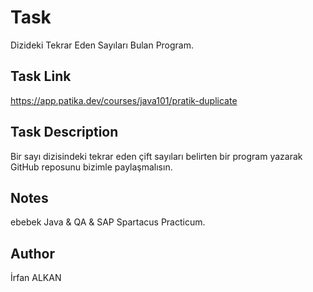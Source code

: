 # Task
Dizideki Tekrar Eden Sayıları Bulan Program.

## Task Link
https://app.patika.dev/courses/java101/pratik-duplicate

## Task Description
Bir sayı dizisindeki tekrar eden çift sayıları belirten bir program yazarak GitHub reposunu bizimle paylaşmalısın.

## Notes
ebebek Java & QA & SAP Spartacus Practicum.

## Author
İrfan ALKAN
